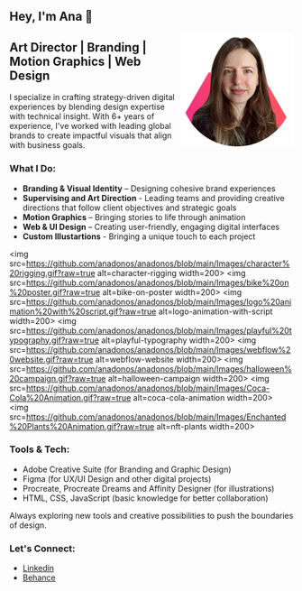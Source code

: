 ## Hey, I'm Ana 👋

<!--
**anadonos/anadonos** is a ✨ _special_ ✨ repository because its `README.md` (this file) appears on your GitHub profile.
-->

<img src=https://raw.githubusercontent.com/anadonos/anadonos/refs/heads/main/Images/profile%20image_teams.png alt=profileimage width=200 align=right>

## **Art Director | Branding | Motion Graphics | Web Design**

I specialize in crafting strategy-driven digital experiences by blending design expertise with technical insight. With 6+ years of experience, I've worked with leading global brands to create impactful visuals that align with business goals.

### **What I Do:**

- **Branding & Visual Identity** – Designing cohesive brand experiences
- **Supervising and Art Direction** - Leading teams and providing creative directions that follow client objectives and strategic goals
- **Motion Graphics** – Bringing stories to life through animation
- **Web & UI Design** – Creating user-friendly, engaging digital interfaces
- **Custom Illustartions** - Bringing a unique touch to each project
  
<img src=https://github.com/anadonos/anadonos/blob/main/Images/character%20rigging.gif?raw=true alt=character-rigging width=200>
<img src=https://github.com/anadonos/anadonos/blob/main/Images/bike%20on%20poster.gif?raw=true alt=bike-on-poster width=200>
<img src=https://github.com/anadonos/anadonos/blob/main/Images/logo%20animation%20with%20script.gif?raw=true alt=logo-animation-with-script width=200>
<img src=https://github.com/anadonos/anadonos/blob/main/Images/playful%20typography.gif?raw=true alt=playful-typography width=200>
<img src=https://github.com/anadonos/anadonos/blob/main/Images/webflow%20website.gif?raw=true alt=webflow-website width=200>
<img src=https://github.com/anadonos/anadonos/blob/main/Images/halloween%20campaign.gif?raw=true alt=halloween-campaign width=200>
<img src=https://github.com/anadonos/anadonos/blob/main/Images/Coca-Cola%20Animation.gif?raw=true alt=coca-cola-animation width=200>
<img src=https://github.com/anadonos/anadonos/blob/main/Images/Enchanted%20Plants%20Animation.gif?raw=true alt=nft-plants width=200>

### **Tools & Tech:**

- Adobe Creative Suite (for Branding and Graphic Design)
- Figma (for UX/UI Design and other digital projects)
- Procreate, Procreate Dreams and Affinity Designer (for illustrations)
- HTML, CSS, JavaScript (basic knowledge for better collaboration)

Always exploring new tools and creative possibilities to push the boundaries of design.

### **Let's Connect:**

- [Linkedin](https://www.linkedin.com/in/anamaria-donos/)
- [Behance](https://www.behance.net/anadonos)
